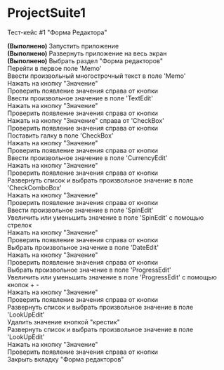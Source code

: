 # ProjectSuite1

Тест-кейс #1 "Форма Редактора"

<b>(Выполнено)</b> Запустить приложение<br>
<b>(Выполнено)</b> Развернуть приложение на весь экран<br>
<b>(Выполнено)</b> Выбрать раздел "Форма редакторов"<br>
Перейти в первое поле 'Memo'<br>
Ввести произвольный многострочный текст в поле 'Memo'<br>
Нажать на кнопку "Значение"<br>
Проверить появление значения справа от кнопки<br>
Ввести произвольное значение в поле 'TextEdit'<br>
Нажать на кнопку "Значение"<br>
Проверить появление значения справа от кнопки<br>
Нажать на кнопку "Значение" справа от 'CheckBox'<br>
Проверить появление значения справа от кнопки<br>
Поставить галку в поле 'CheckBox'<br>
Нажать на кнопку "Значение"<br>
Проверить появление значения справа от кнопки<br>
Ввести произвольное значение в поле 'CurrencyEdit'<br>
Нажать на кнопку "Значение"<br>
Проверить появление значения справа от кнопки<br>
Развернуть список и выбрать произвольное значение в поле 'CheckComboBox'<br>
Нажать на кнопку "Значение"<br>
Проверить появление значения справа от кнопки<br>
Ввести произвольное значение в поле 'SpinEdit'<br>
Увеличить или уменьшить значение в поле 'SpinEdit' с помощью стрелок<br>
Нажать на кнопку "Значение"<br>
Проверить появление значения справа от кнопки<br>
Выбрать произвольное значение в поле 'DateEdit'<br>
Нажать на кнопку "Значение"<br>
Проверить появление значения справа от кнопки<br>
Выбрать произвольное значение в поле 'ProgressEdit'<br>
Увеличить или уменьшить значение в поле 'ProgressEdit' с помощью кнопок + -<br>
Нажать на кнопку "Значение"<br>
Проверить появление значения справа от кнопки<br>
Развернуть список и выбрать произвольное значение в поле 'LookUpEdit'<br>
Удалить значение кнопкой "крестик"<br>
Развернуть список и выбрать произвольное значение в поле 'LookUpEdit'<br>
Нажать на кнопку "Значение"<br>
Проверить появление значения справа от кнопки<br>
Закрыть вкладку "Форма редакторов"<br>
